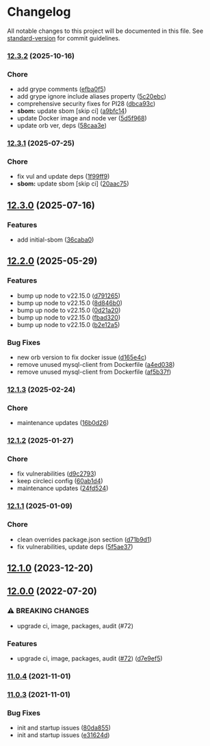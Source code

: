 # Changelog

All notable changes to this project will be documented in this file. See [standard-version](https://github.com/conventional-changelog/standard-version) for commit guidelines.

### [12.3.2](https://github.com/mojaloop/als-oracle-pathfinder/compare/v12.3.1...v12.3.2) (2025-10-16)


### Chore

* add grype comments ([efba0f5](https://github.com/mojaloop/als-oracle-pathfinder/commit/efba0f520644d4719012a61eddcfe0a40328b1be))
* add grype ignore include aliases property ([5c20ebc](https://github.com/mojaloop/als-oracle-pathfinder/commit/5c20ebc6881980eb983a5652aa8124c5e03025b7))
* comprehensive security fixes for PI28 ([dbca93c](https://github.com/mojaloop/als-oracle-pathfinder/commit/dbca93c29f2ad105f1a11cb7ee93c275abc7991c))
* **sbom:** update sbom [skip ci] ([a9bfc14](https://github.com/mojaloop/als-oracle-pathfinder/commit/a9bfc14dd4f93fd7d8385dc48047d16a7a78cc53))
* update Docker image and node ver ([5d5f968](https://github.com/mojaloop/als-oracle-pathfinder/commit/5d5f968f14a78c08a36cdd8b0922305271d05aed))
* update orb ver, deps ([58caa3e](https://github.com/mojaloop/als-oracle-pathfinder/commit/58caa3eb00e94263f1e715bffd47c1e2a1075581))

### [12.3.1](https://github.com/mojaloop/als-oracle-pathfinder/compare/v12.3.0...v12.3.1) (2025-07-25)


### Chore

* fix vul and update deps ([1f99ff9](https://github.com/mojaloop/als-oracle-pathfinder/commit/1f99ff9ea60567a46583b2755984121ed890841f))
* **sbom:** update sbom [skip ci] ([20aac75](https://github.com/mojaloop/als-oracle-pathfinder/commit/20aac75bcbfef0405ad18eea0ec483b74070d173))

## [12.3.0](https://github.com/mojaloop/als-oracle-pathfinder/compare/v12.2.0...v12.3.0) (2025-07-16)


### Features

* add initial-sbom ([36caba0](https://github.com/mojaloop/als-oracle-pathfinder/commit/36caba09f5890f4cb6863c67f3fbc0c7b92f5378))

## [12.2.0](https://github.com/mojaloop/als-oracle-pathfinder/compare/v12.1.3...v12.2.0) (2025-05-29)


### Features

* bump up node to v22.15.0 ([d791265](https://github.com/mojaloop/als-oracle-pathfinder/commit/d7912650c7d1a7fcd3bf3b58105bbfb884b57afe))
* bump up node to v22.15.0 ([8d846b0](https://github.com/mojaloop/als-oracle-pathfinder/commit/8d846b03cf012652aff229996224c4ecefb3049c))
* bump up node to v22.15.0 ([0d21a20](https://github.com/mojaloop/als-oracle-pathfinder/commit/0d21a20934096f356d2353f59ef9c8a6a947bb3f))
* bump up node to v22.15.0 ([fbad320](https://github.com/mojaloop/als-oracle-pathfinder/commit/fbad3202bf5d8b50b898ec6e71db98fd23d27af7))
* bump up node to v22.15.0 ([b2e12a5](https://github.com/mojaloop/als-oracle-pathfinder/commit/b2e12a5d5a2302742df505f3344e6f06e6d63941))


### Bug Fixes

* new orb version to fix docker issue ([d165e4c](https://github.com/mojaloop/als-oracle-pathfinder/commit/d165e4c5ca3d4058c2ae580e052619aecb3cad64))
* remove unused mysql-client from Dockerfile ([a4ed038](https://github.com/mojaloop/als-oracle-pathfinder/commit/a4ed0389116e563ef8c252ecd45b2a3db1cf55e8))
* remove unused mysql-client from Dockerfile ([af5b37f](https://github.com/mojaloop/als-oracle-pathfinder/commit/af5b37f8db6a988a990acd7f432281e520e51f08))

### [12.1.3](https://github.com/mojaloop/als-oracle-pathfinder/compare/v12.1.2...v12.1.3) (2025-02-24)


### Chore

* maintenance updates ([16b0d26](https://github.com/mojaloop/als-oracle-pathfinder/commit/16b0d26d70d056a6cb36941106b603f3ec8a879a))

### [12.1.2](https://github.com/mojaloop/als-oracle-pathfinder/compare/v12.1.1...v12.1.2) (2025-01-27)


### Chore

* fix vulnerabilities ([d9c2793](https://github.com/mojaloop/als-oracle-pathfinder/commit/d9c27937bb9abe653bda55f4758360446f83f2d6))
* keep circleci config ([60ab1d4](https://github.com/mojaloop/als-oracle-pathfinder/commit/60ab1d47e9a186a03252a2a0ed6ce94f054f4f93))
* maintenance updates ([24fd524](https://github.com/mojaloop/als-oracle-pathfinder/commit/24fd5240b5d6bb88660386830730694122381862))

### [12.1.1](https://github.com/mojaloop/als-oracle-pathfinder/compare/v12.1.0...v12.1.1) (2025-01-09)


### Chore

* clean overrides package.json section ([d71b9d1](https://github.com/mojaloop/als-oracle-pathfinder/commit/d71b9d112c1619f5559cba2217fff27831e4be36))
* fix vulnerabilities, update deps ([5f5ae37](https://github.com/mojaloop/als-oracle-pathfinder/commit/5f5ae3702fdbc7e193de2332be3f81491f4715a0))

## [12.1.0](https://github.com/mojaloop/als-oracle-pathfinder/compare/v12.1.0-snapshot.2...v12.1.0) (2023-12-20)

## [12.0.0](https://github.com/mojaloop/als-oracle-pathfinder/compare/v11.0.4...v12.0.0) (2022-07-20)


### ⚠ BREAKING CHANGES

* upgrade ci, image, packages, audit (#72)

### Features

* upgrade ci, image, packages, audit ([#72](https://github.com/mojaloop/als-oracle-pathfinder/issues/72)) ([d7e9ef5](https://github.com/mojaloop/als-oracle-pathfinder/commit/d7e9ef5c2db974ca56dd36a7ee236545c61e3b5b))

### [11.0.4](https://github.com/mojaloop/als-oracle-pathfinder/compare/v11.0.3...v11.0.4) (2021-11-01)

### [11.0.3](https://github.com/mojaloop/als-oracle-pathfinder/compare/v11.0.2...v11.0.3) (2021-11-01)


### Bug Fixes

* init and startup issues ([80da855](https://github.com/mojaloop/als-oracle-pathfinder/commit/80da8550f90b7925173a558e57ef8a56d2dfd9b1))
* init and startup issues ([e31624d](https://github.com/mojaloop/als-oracle-pathfinder/commit/e31624dcd29d7f6da87a185a4c0cf063cc0ab9cf))
